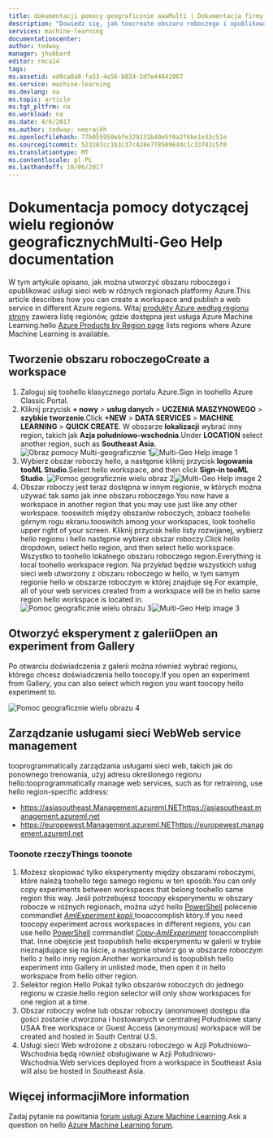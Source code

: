 ```yaml
---
title: dokumentacji pomocy geograficznie aaaMulti | Dokumentacja firmy Microsoft
description: "Dowiedz się, jak toocreate obszaru roboczego i opublikować usługi sieci web w regionie Azure, inny niż hello Południowa centralnej Stanów Zjednoczonych (SCUS) region platformy Azure."
services: machine-learning
documentationcenter: 
author: tedway
manager: jhubbard
editor: rmca14
tags: 
ms.assetid: ed0ca8a8-fa53-4e56-b824-2d7e44641967
ms.service: machine-learning
ms.devlang: na
ms.topic: article
ms.tgt_pltfrm: na
ms.workload: na
ms.date: 4/6/2017
ms.author: tedway; neerajkh
ms.openlocfilehash: 77b055950ebfe329131b40e5f0a2f6be1e33c51e
ms.sourcegitcommit: 523283cc1b3c37c428e77850964dc1c33742c5f0
ms.translationtype: MT
ms.contentlocale: pl-PL
ms.lasthandoff: 10/06/2017
---
```

# <a name="multi-geo-help-documentation"></a><span data-ttu-id="95f4a-103">Dokumentacja pomocy dotyczącej wielu regionów geograficznych</span><span class="sxs-lookup"><span data-stu-id="95f4a-103">Multi-Geo Help documentation</span></span>
<span data-ttu-id="95f4a-104">W tym artykule opisano, jak można utworzyć obszaru roboczego i opublikować usługi sieci web w różnych regionach platformy Azure.</span><span class="sxs-lookup"><span data-stu-id="95f4a-104">This article describes how you can create a workspace and publish a web service in different Azure regions.</span></span>  <span data-ttu-id="95f4a-105">Witaj [produkty Azure według regionu strony](https://azure.microsoft.com/en-us/regions/services/) zawiera listę regionów, gdzie dostępna jest usługa Azure Machine Learning.</span><span class="sxs-lookup"><span data-stu-id="95f4a-105">hello [Azure Products by Region page](https://azure.microsoft.com/en-us/regions/services/) lists regions where Azure Machine Learning is available.</span></span>

## <a name="create-a-workspace"></a><span data-ttu-id="95f4a-106">Tworzenie obszaru roboczego</span><span class="sxs-lookup"><span data-stu-id="95f4a-106">Create a workspace</span></span>
1. <span data-ttu-id="95f4a-107">Zaloguj się toohello klasycznego portalu Azure.</span><span class="sxs-lookup"><span data-stu-id="95f4a-107">Sign in toohello Azure Classic Portal.</span></span>
2. <span data-ttu-id="95f4a-108">Kliknij przycisk **+ nowy** > **usług danych** > **UCZENIA MASZYNOWEGO** > **szybkie tworzenie**.</span><span class="sxs-lookup"><span data-stu-id="95f4a-108">Click **+NEW** > **DATA SERVICES** > **MACHINE LEARNING** > **QUICK CREATE**.</span></span>  <span data-ttu-id="95f4a-109">W obszarze **lokalizacji** wybrać inny region, takich jak **Azja południowo-wschodnia**.</span><span class="sxs-lookup"><span data-stu-id="95f4a-109">Under **LOCATION** select another region, such as **Southeast Asia**.</span></span>
   <span data-ttu-id="95f4a-110">![Obraz pomocy Multi-geograficznie 1][1]</span><span class="sxs-lookup"><span data-stu-id="95f4a-110">![Multi-Geo Help image 1][1]</span></span>
3. <span data-ttu-id="95f4a-111">Wybierz obszar roboczy hello, a następnie kliknij przycisk **logowania tooML Studio**.</span><span class="sxs-lookup"><span data-stu-id="95f4a-111">Select hello workspace, and then click **Sign-in tooML Studio**.</span></span>
   <span data-ttu-id="95f4a-112">![Pomoc geograficznie wielu obraz 2][2]</span><span class="sxs-lookup"><span data-stu-id="95f4a-112">![Multi-Geo Help image 2][2]</span></span>
4. <span data-ttu-id="95f4a-113">Obszar roboczy jest teraz dostępna w innym regionie, w których można używać tak samo jak inne obszaru roboczego.</span><span class="sxs-lookup"><span data-stu-id="95f4a-113">You now have a workspace in another region that you may use just like any other workspace.</span></span> <span data-ttu-id="95f4a-114">tooswitch między obszarów roboczych, zobacz toohello górnym rogu ekranu.</span><span class="sxs-lookup"><span data-stu-id="95f4a-114">tooswitch among your workspaces, look toohello upper right of your screen.</span></span> <span data-ttu-id="95f4a-115">Kliknij przycisk hello listy rozwijanej, wybierz hello regionu i hello następnie wybierz obszar roboczy.</span><span class="sxs-lookup"><span data-stu-id="95f4a-115">Click hello dropdown, select hello region, and then select hello workspace.</span></span> <span data-ttu-id="95f4a-116">Wszystko to toohello lokalnego obszaru roboczego region.</span><span class="sxs-lookup"><span data-stu-id="95f4a-116">Everything is local toohello workspace region.</span></span>  <span data-ttu-id="95f4a-117">Na przykład będzie wszystkich usług sieci web utworzony z obszaru roboczego w hello, w tym samym regionie hello w obszarze roboczym w której znajduje się.</span><span class="sxs-lookup"><span data-stu-id="95f4a-117">For example, all of your web services created from a workspace will be in hello same region hello workspace is located in.</span></span>
   <span data-ttu-id="95f4a-118">![Pomoc geograficznie wielu obrazu 3][3]</span><span class="sxs-lookup"><span data-stu-id="95f4a-118">![Multi-Geo Help image 3][3]</span></span>

## <a name="open-an-experiment-from-gallery"></a><span data-ttu-id="95f4a-119">Otworzyć eksperyment z galerii</span><span class="sxs-lookup"><span data-stu-id="95f4a-119">Open an experiment from Gallery</span></span>
<span data-ttu-id="95f4a-120">Po otwarciu doświadczenia z galerii można również wybrać regionu, którego chcesz doświadczenia hello toocopy.</span><span class="sxs-lookup"><span data-stu-id="95f4a-120">If you open an experiment from Gallery, you can also select which region you want toocopy hello experiment to.</span></span>

![Pomoc geograficznie wielu obrazu 4][4a]

## <a name="web-service-management"></a><span data-ttu-id="95f4a-122">Zarządzanie usługami sieci Web</span><span class="sxs-lookup"><span data-stu-id="95f4a-122">Web service management</span></span>
<span data-ttu-id="95f4a-123">tooprogrammatically zarządzania usługami sieci web, takich jak do ponownego trenowania, użyj adresu określonego regionu hello:</span><span class="sxs-lookup"><span data-stu-id="95f4a-123">tooprogrammatically manage web services, such as for retraining, use hello region-specific address:</span></span>

* <span data-ttu-id="95f4a-124">https://asiasoutheast.Management.azureml.NET</span><span class="sxs-lookup"><span data-stu-id="95f4a-124">https://asiasoutheast.management.azureml.net</span></span>
* <span data-ttu-id="95f4a-125">https://europewest.Management.azureml.NET</span><span class="sxs-lookup"><span data-stu-id="95f4a-125">https://europewest.management.azureml.net</span></span>

### <a name="things-toonote"></a><span data-ttu-id="95f4a-126">Toonote rzeczy</span><span class="sxs-lookup"><span data-stu-id="95f4a-126">Things toonote</span></span>
1. <span data-ttu-id="95f4a-127">Możesz skopiować tylko eksperymenty między obszarami roboczymi, które należą toohello tego samego regionu w ten sposób.</span><span class="sxs-lookup"><span data-stu-id="95f4a-127">You can only copy experiments between workspaces that belong toohello same region this way.</span></span> <span data-ttu-id="95f4a-128">Jeśli potrzebujesz toocopy eksperymentu w obszary robocze w różnych regionach, można użyć hello [PowerShell](http://aka.ms/amlps) polecenie commandlet [ *AmlExperiment kopii* ](https://github.com/hning86/azuremlps/blob/master/README.md#copy-amlexperiment) tooaccomplish który.</span><span class="sxs-lookup"><span data-stu-id="95f4a-128">If you need toocopy experiment across workspaces in different regions, you can use hello [PowerShell](http://aka.ms/amlps) commandlet [*Copy-AmlExperiment*](https://github.com/hning86/azuremlps/blob/master/README.md#copy-amlexperiment) tooaccomplish that.</span></span> <span data-ttu-id="95f4a-129">Inne obejście jest toopublish hello eksperymentu w galerii w trybie nieznajdujące się na liście, a następnie otwórz go w obszarze roboczym hello z hello inny region.</span><span class="sxs-lookup"><span data-stu-id="95f4a-129">Another workaround is toopublish hello experiment into Gallery in unlisted mode, then open it in hello workspace from hello other region.</span></span>
2. <span data-ttu-id="95f4a-130">Selektor region Hello Pokaż tylko obszarów roboczych do jednego regionu w czasie.</span><span class="sxs-lookup"><span data-stu-id="95f4a-130">hello region selector will only show workspaces for one region at a time.</span></span>  
3. <span data-ttu-id="95f4a-131">Obszar roboczy wolne lub obszar roboczy (anonimowe) dostępu dla gości zostanie utworzona i hostowanych w centralnej Południowe stany USA</span><span class="sxs-lookup"><span data-stu-id="95f4a-131">A free workspace or Guest Access (anonymous) workspace will be created and hosted in South Central U.S.</span></span>  
4. <span data-ttu-id="95f4a-132">Usługi sieci Web wdrożone z obszaru roboczego w Azji Południowo-Wschodnia będą również obsługiwane w Azji Południowo-Wschodnia.</span><span class="sxs-lookup"><span data-stu-id="95f4a-132">Web services deployed from a workspace in Southeast Asia will also be hosted in Southeast Asia.</span></span>  

## <a name="more-information"></a><span data-ttu-id="95f4a-133">Więcej informacji</span><span class="sxs-lookup"><span data-stu-id="95f4a-133">More information</span></span>
<span data-ttu-id="95f4a-134">Zadaj pytanie na powitania [forum usługi Azure Machine Learning](https://social.msdn.microsoft.com/Forums/azure/home?forum=MachineLearning).</span><span class="sxs-lookup"><span data-stu-id="95f4a-134">Ask a question on hello [Azure Machine Learning forum](https://social.msdn.microsoft.com/Forums/azure/home?forum=MachineLearning).</span></span>

<!--Image references-->
[1]: ./media/machine-learning-multi-geo/multi-geo_1.png
[2]: ./media/machine-learning-multi-geo/multi-geo_2.png
[3]: ./media/machine-learning-multi-geo/multi-geo_3.png
[4a]: ./media/machine-learning-multi-geo/multi-geo_4a.png
